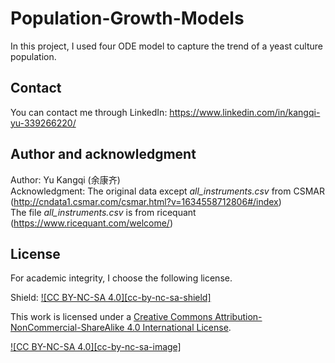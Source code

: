 # Population-Growth-Models
In this project, I used four ODE model to capture the trend of a yeast culture population.

## Contact 
You can contact me through LinkedIn: https://www.linkedin.com/in/kangqi-yu-339266220/

## Author and acknowledgment
Author: Yu Kangqi (余康齐)\
Acknowledgment: The original data except *all_instruments.csv* from CSMAR (http://cndata1.csmar.com/csmar.html?v=1634558712806#/index) \
The file *all_instruments.csv* is from ricequant (https://www.ricequant.com/welcome/)

## License
For academic integrity, I choose the following license.

Shield: [![CC BY-NC-SA 4.0][cc-by-nc-sa-shield]][cc-by-nc-sa]

This work is licensed under a
[Creative Commons Attribution-NonCommercial-ShareAlike 4.0 International License][cc-by-nc-sa].

[![CC BY-NC-SA 4.0][cc-by-nc-sa-image]][cc-by-nc-sa]

[cc-by-nc-sa]: http://creativecommons.org/licenses/by-nc-sa/4.0/
